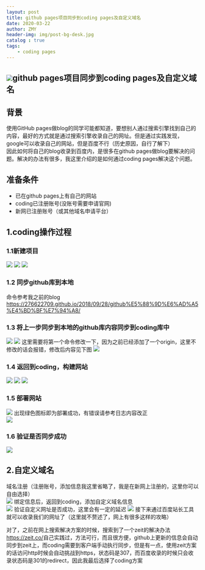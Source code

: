 ```yaml
---
layout: post
title: github pages项目同步到coding pages及自定义域名
date: 2020-03-22
author: ZMY
header-img: img/post-bg-desk.jpg
catalog : true
tags:
    - coding pages
---
```


## <img class="original" src='../img/original.png'>github pages项目同步到coding pages及自定义域名

## 背景
使用GitHub pages做blog的同学可能都知道，要想别人通过搜索引擎找到自己的内容，最好的方式就是通过搜索引擎收录自己的网址。但是通过实践发现，google可以收录自己的网站，但是百度不行（历史原因，自行了解下）  
因此如何将自己的blog收录到百度内，是很多在github pages做blog要解决的问题。解决的办法有很多，我这里介绍的是如何通过coding pages解决这个问题。 
## 准备条件
+ 已在github pages上有自己的网站  
+ coding已注册账号(没账号需要申请官网[](https://coding.net))  
+ 新网已注册账号（或其他域名申请平台）  

## 1.coding操作过程
### 1.1新建项目
![](../img/2020-03-22/1.png)
![](../img/2020-03-22/2.png)
![](../img/2020-03-22/3.png)
### 1.2 同步github库到本地
命令参考我之前的blog <https://276622709.github.io/2018/09/28/github%E5%88%9D%E6%AD%A5%E4%BD%BF%E7%94%A8/>
### 1.3 将上一步同步到本地的github库内容同步到coding库中
![](../img/2020-03-22/4.png)
![](../img/2020-03-22/5.png)
这里需要将第一个命令修改一下，因为之前已经添加了一个origin，这里不修改的话会报错，修改后内容见下图
![](../img/2020-03-22/6.png)
### 1.4 返回到coding，构建网站
![](../img/2020-03-22/7.png)
![](../img/2020-03-22/8.png)
![](../img/2020-03-22/9.png)
### 1.5 部署网站
![](../img/2020-03-22/10.png)
出现绿色图标即为部署成功，有错误请参考日志内容改正  
![](../img/2020-03-22/11.png)
### 1.6 验证是否同步成功
![](../img/2020-03-22/12.png)

## 2.自定义域名
域名注册（注册账号，添加信息我这里省略了，我是在新网上注册的，这里你可以自由选择）  
![](../img/2020-03-22/13.png)
绑定信息后，返回到coding，添加自定义域名信息  
![](../img/2020-03-22/14.png)
验证自定义网址是否成功，这里会有一定的延迟
![](../img/2020-03-22/15.png)
接下来通过百度站长工具就可以收录我们的网址了（这里就不赘述了，网上有很多这样的攻略）  

对了，之前在网上搜索解决方案的时候，搜索到了一个zeit的解决办法<https://zeit.co/>自己实践过，方法可行，而且很方便，github上更新的信息会自动同步到zeit上，而coding需要到客户端手动执行同步，但是有一点，使用zeit方案的话访问http时候会自动挑战到https，状态码是307，而百度收录的时候只会收录状态码是301的redirect，因此我最后选择了coding方案  






